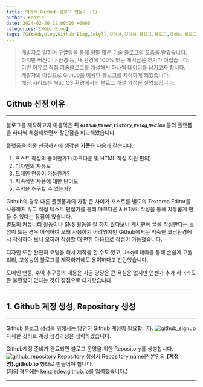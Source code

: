 ```yaml
---
title: 맥에서 Github 블로그 만들기 (1)
author: Kenzie
date: 2024-02-20 22:00:00 +0900
categories: [Web, Blog]
tags: [GitHub,blog,Github Blog,Jekyll,깃허브,깃허브 블로그,블로그,깃허브 블로그 만들기,velog,tistory,ruby,깃허브 회원가입,Github Signup]
---
```


> 개발자로 일하며 구글링을 통해 정말 많은 기술 블로그의 도움을 받았습니다.  
> 하지만 버전이나 환경 등, 내 환경에 100% 맞는 게시글은 찾기가 어렵습니다.  
> 이런 이유로 직접 기술블로그를 개설해서 하나씩 데이터를 남기고자 합니다.  
> 개발자의 아집으로 Github를 이용한 블로그를 제작하게 되었습니다.  
> 해당 시리즈는 Mac OS 환경에서의 블로그 개설 과정을 설명드립니다.  

## Github 선정 이유
---
블로그를 제작하고자 마음먹은 뒤 **_`Github`_**,**_`Naver`_**,**_`Tistory`_**,**_`Velog`_**,**_`Medium`_** 등의 플랫폼을 하나씩 체험해보면서 장단점을 비교해봤습니다.

플랫폼을 최종 선정하기에 생각한 **기준**은 다음과 같습니다.

1. 포스트 작성의 용이한가? (마크다운 및 HTML 작성 지원 편의)
2. 디자인의 자유도
3. 도메인 연동이 가능한가?
4. 지속적인 사용에 대한 난이도
5. 수익을 추구할 수 있는가?

Github의 경우 다른 플랫폼과의 가장 큰 차이가 포스트를 별도의 Textarea Editor를 사용하지 않고 직접 텍스트 편집기를 통해 마크다운 & HTML 작성을 통해 자유롭게 만들 수 있다는 장점이 있습니다.  
별도의 커뮤니티 활동이나 SNS 활동을 잘 하지 않다보니 게시판에 글을 작성한다는 느낌이 드는 경우 어색하여 오래 사용하기 어려웠지만 Github에서는 익숙한 코딩환경에서 작성하다 보니 오히려 작성할 때 편한 마음으로 작성이 가능했습니다.

디자인 또한 완전히 코딩을 해서 제작을 할 수도 있고, Jekyll 테마를 통해 손쉽게 고퀄리티, 고성능의 블로그를 제작하기에도 용이하다고 판단했습니다.

도메인 연동, 수익 추구등의 내용은 지금 당장은 큰 욕심은 없지만 언젠가 추가 하더라도 큰 불편함이 없다는 것이 장점으로 다가왔습니다.

---

## 1. Github 계정 생성, Repository 생성
---
Github 블로그 생성을 위해서는 당연히 Github 계정이 필요합니다.
![github_signup](https://github.com/kenziedev/kenziedev.github.io/assets/160579648/16228f2b-4c45-4c04-8562-55292cd25408)
자세한 깃허브 계정 생성과정은 생략하겠습니다.

Github계정 준비가 완료되면 블로그 운영을 위한 Repository를 생성합니다.
![github_repository](https://github.com/kenziedev/kenziedev.github.io/assets/160579648/559f71f1-bce4-474d-8436-b328d6ef1c68)
Repository 생성시 Repository name은 본인의 **{계정명}.github.io** 형태로 만들어야 합니다.  
(저의 경우에는 kenziedev.github.io를 입력했습니다.)

---